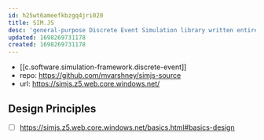 ```yaml
---
id: h25wt6ameefkbzgq4jri020
title: SIM.JS
desc: 'general-purpose Discrete Event Simulation library written entirely in JavaScript.'
updated: 1698269731178
created: 1698269731178
---
```


- [[c.software.simulation-framework.discrete-event]]
- repo: https://github.com/mvarshney/simjs-source
- url: https://simjs.z5.web.core.windows.net/

## Design Principles 

- [ ] https://simjs.z5.web.core.windows.net/basics.html#basics-design